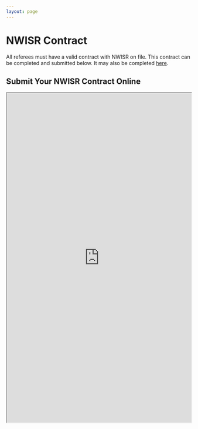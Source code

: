 ```yaml
---
layout: page
---
```


# NWISR Contract

All referees must have a valid contract with NWISR on file. This contract can be completed and submitted below. It may also be completed [here](https://hostmypdf.com/en/frm/3b46d).

## Submit Your NWISR Contract Online

<iframe width="100%" height="900" src="https://hostmypdf.com/en/frm/iframe/3b46d.htm" kwframeid="1"></iframe>
